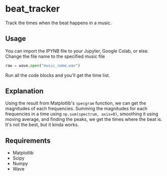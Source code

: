 # beat_tracker
Track the times when the beat happens in a music.

## Usage
You can import the IPYNB file to your Jupyter, Google Colab, or else. Change the file name to the specified music file
```python
raw = wave.open("music_name.wav")
```

Run all the code blocks and you'll get the time list.

## Explanation
Using the result from Matplotlib's `specgram` function, we can get the magnitudes of each frequencies. Summing the magnitudes for each frequencies in a time using `np.sum(spectrum, axis=0)`, smoothing it using moving average, and finding the peaks, we get the times where the beat is. It's not the best, but it kinda works.

## Requirements
- Matplotlib
- Scipy
- Numpy
- Wave
